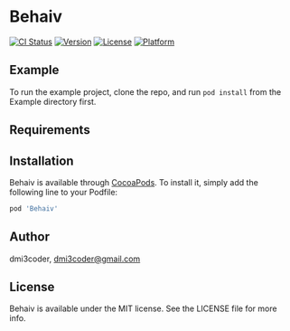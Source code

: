 # Behaiv

[![CI Status](https://img.shields.io/travis/dmi3coder/Behaiv.svg?style=flat)](https://travis-ci.org/dmi3coder/Behaiv)
[![Version](https://img.shields.io/cocoapods/v/Behaiv.svg?style=flat)](https://cocoapods.org/pods/Behaiv)
[![License](https://img.shields.io/cocoapods/l/Behaiv.svg?style=flat)](https://cocoapods.org/pods/Behaiv)
[![Platform](https://img.shields.io/cocoapods/p/Behaiv.svg?style=flat)](https://cocoapods.org/pods/Behaiv)

## Example

To run the example project, clone the repo, and run `pod install` from the Example directory first.

## Requirements

## Installation

Behaiv is available through [CocoaPods](https://cocoapods.org). To install
it, simply add the following line to your Podfile:

```ruby
pod 'Behaiv'
```

## Author

dmi3coder, dmi3coder@gmail.com

## License

Behaiv is available under the MIT license. See the LICENSE file for more info.
